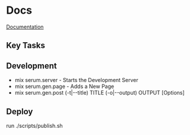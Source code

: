 # Docs

[Documentation](https://dalgona.github.io/Serum/docs/mix-tasks.html#serum)

## Key Tasks

## Development

- mix serum.server - Starts the Development Server
- mix serum.gen.page - Adds a New Page
- mix serum.gen.post (-t|--title) TITLE (-o|--output) OUTPUT [Options]

## Deploy

run ./scripts/publish.sh
